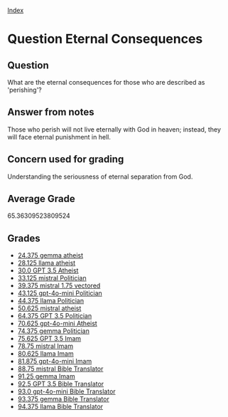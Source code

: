
[Index](../../index.md)
# Question Eternal Consequences
## Question
What are the eternal consequences for those who are described as 'perishing'?

## Answer from notes
Those who perish will not live eternally with God in heaven; instead, they will face eternal punishment in hell.

## Concern used for grading
Understanding the seriousness of eternal separation from God.

## Average Grade
65.36309523809524

## Grades
 * [24.375 gemma atheist](../answers/gemma_atheist/Eternal_Consequences.md)
 * [28.125 llama atheist](../answers/llama_atheist/Eternal_Consequences.md)
 * [30.0 GPT 3.5 Atheist](../answers/GPT_3.5_Atheist/Eternal_Consequences.md)
 * [33.125 mistral Politician](../answers/mistral_Politician/Eternal_Consequences.md)
 * [39.375 mistral 1.75 vectored](../answers/mistral_1.75_vectored/Eternal_Consequences.md)
 * [43.125 gpt-4o-mini Politician](../answers/gpt-4o-mini_Politician/Eternal_Consequences.md)
 * [44.375 llama Politician](../answers/llama_Politician/Eternal_Consequences.md)
 * [50.625 mistral atheist](../answers/mistral_atheist/Eternal_Consequences.md)
 * [64.375 GPT 3.5 Politician](../answers/GPT_3.5_Politician/Eternal_Consequences.md)
 * [70.625 gpt-4o-mini Atheist](../answers/gpt-4o-mini_Atheist/Eternal_Consequences.md)
 * [74.375 gemma Politician](../answers/gemma_Politician/Eternal_Consequences.md)
 * [75.625 GPT 3.5 Imam](../answers/GPT_3.5_Imam/Eternal_Consequences.md)
 * [78.75 mistral Imam](../answers/mistral_Imam/Eternal_Consequences.md)
 * [80.625 llama Imam](../answers/llama_Imam/Eternal_Consequences.md)
 * [81.875 gpt-4o-mini Imam](../answers/gpt-4o-mini_Imam/Eternal_Consequences.md)
 * [88.75 mistral Bible Translator](../answers/mistral_Bible_Translator/Eternal_Consequences.md)
 * [91.25 gemma Imam](../answers/gemma_Imam/Eternal_Consequences.md)
 * [92.5 GPT 3.5 Bible Translator](../answers/GPT_3.5_Bible_Translator/Eternal_Consequences.md)
 * [93.0 gpt-4o-mini Bible Translator](../answers/gpt-4o-mini_Bible_Translator/Eternal_Consequences.md)
 * [93.375 gemma Bible Translator](../answers/gemma_Bible_Translator/Eternal_Consequences.md)
 * [94.375 llama Bible Translator](../answers/llama_Bible_Translator/Eternal_Consequences.md)
